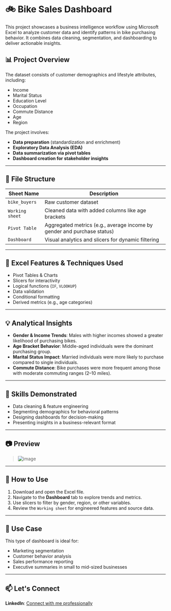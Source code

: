 # 🚲 Bike Sales Dashboard 

This project showcases a business intelligence workflow using Microsoft Excel to analyze customer data and identify patterns in bike purchasing behavior. It combines data cleaning, segmentation, and dashboarding to deliver actionable insights.

## 📊 Project Overview

The dataset consists of customer demographics and lifestyle attributes, including:
- Income
- Marital Status
- Education Level
- Occupation
- Commute Distance
- Age
- Region
  

The project involves:
- **Data preparation** (standardization and enrichment)
- **Exploratory Data Analysis (EDA)**
- **Data summarization via pivot tables**
- **Dashboard creation for stakeholder insights**

---

## 📁 File Structure

| Sheet Name        | Description |
|------------------|-------------|
| `bike_buyers`     | Raw customer dataset |
| `Working sheet`   | Cleaned data with added columns like age brackets |
| `Pivot Table`     | Aggregated metrics (e.g., average income by gender and purchase status) |
| `Dashboard`       | Visual analytics and slicers for dynamic filtering |

---

## 🧰 Excel Features & Techniques Used

- Pivot Tables & Charts
- Slicers for interactivity
- Logical functions (`IF`, `VLOOKUP`)
- Data validation
- Conditional formatting
- Derived metrics (e.g., age categories)

---

## 💡 Analytical Insights

- **Gender & Income Trends**: Males with higher incomes showed a greater likelihood of purchasing bikes.
- **Age Bracket Behavior**: Middle-aged individuals were the dominant purchasing group.
- **Marital Status Impact**: Married individuals were more likely to purchase compared to single individuals.
- **Commute Distance**: Bike purchases were more frequent among those with moderate commuting ranges (2–10 miles).

---

## 🎯 Skills Demonstrated

- Data cleaning & feature engineering
- Segmenting demographics for behavioral patterns
- Designing dashboards for decision-making
- Presenting insights in a business-relevant format

---

## 📷 Preview

> ![image](https://github.com/user-attachments/assets/ce2ebaad-3b39-4f26-8fd6-375b666f0778)


---

## 📎 How to Use

1. Download and open the Excel file.
2. Navigate to the **Dashboard** tab to explore trends and metrics.
3. Use slicers to filter by gender, region, or other variables.
4. Review the `Working sheet` for engineered features and source data.

---

## 💼 Use Case

This type of dashboard is ideal for:
- Marketing segmentation
- Customer behavior analysis
- Sales performance reporting
- Executive summaries in small to mid-sized businesses

---

## 📫 Let's Connect

**LinkedIn**: [Connect with me professionally](https://www.linkedin.com/in/abelassefaw345)


